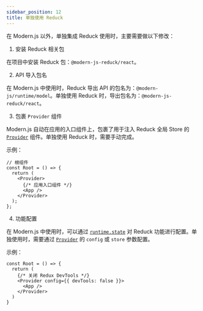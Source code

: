 ```yaml
---
sidebar_position: 12
title: 单独使用 Reduck
---
```


在 Modern.js 以外，单独集成 Reduck 使用时，主要需要做以下修改：

1. 安装 Reduck 相关包

在项目中安装 Reduck 包：`@modern-js-reduck/react`。

2. API 导入包名

在 Modern.js 中使用时，Reduck 导出 API 的包名为：`@modern-js/runtime/model`。单独使用 Reduck 时，导出包名为：`@modern-js-reduck/react`。

3. 包裹 `Provider` 组件

Modern.js 自动在应用的入口组件上，包裹了用于注入 Reduck 全局 Store 的 [`Provider`](/docs/apis/app/runtime/model/Provider) 组件。单独使用 Reduck 时，需要手动完成。

示例：

```tsx
// 根组件
const Root = () => {
  return (
    <Provider>
      {/* 应用入口组件 */}
      <App />
    </Provider>
  );
};
```

4. 功能配置

在 Modern.js 中使用时，可以通过 [`runtime.state`](/docs/configure/app/runtime/state) 对 Reduck 功能进行配置。单独使用时，需要通过 [`Provider`](/docs/apis/app/runtime/model/Provider) 的 `config` 或 `store` 参数配置。

示例：

```tsx
const Root = () => {
  return (
    {/* 关闭 Redux DevTools */}
    <Provider config={{ devTools: false }}>
      <App />
    </Provider>
  )
}
```
